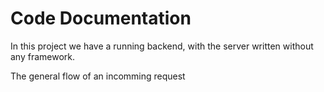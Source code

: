 # Code Documentation
In this project we have a running backend, with the server written without any framework.

The general flow of an incomming request 